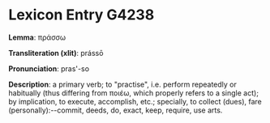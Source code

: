 # Lexicon Entry G4238

**Lemma**: πράσσω

**Transliteration (xlit)**: prássō

**Pronunciation**: pras'-so

**Description**:
a primary verb; to "practise", i.e. perform repeatedly or habitually (thus differing from ποιέω, which properly refers to a single act); by implication, to execute, accomplish, etc.; specially, to collect (dues), fare (personally):--commit, deeds, do, exact, keep, require, use arts.
